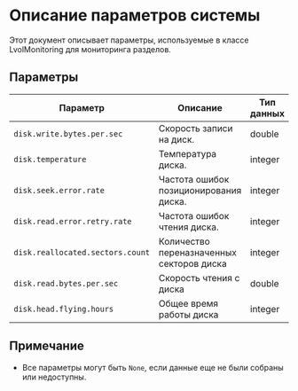 # Описание параметров системы

Этот документ описывает параметры, используемые в классе LvolMonitoring для мониторинга разделов.

## Параметры

| Параметр                           | Описание                                  | Тип данных | Величина   |
|------------------------------------|-------------------------------------------|------------|------------|
| `disk.write.bytes.per.sec`         | Скорость записи на диск.                  | double     | байт/сек   |
| `disk.temperature`                 | Температура диска.                        | integer    | C          |
| `disk.seek.error.rate`             | Частота ошибок позиционирования диска.    | integer    | ошибок/сек |
| `disk.read.error.retry.rate`       | Частота ошибок чтения диска.              | integer    | ошибок/сек |
| `disk.reallocated.sectors.count`   | Количество переназначенных секторов диска | integer    | none       |
| `disk.read.bytes.per.sec`          | Скорость чтения с диска                   | double     | байт/сек   |
| `disk.head.flying.hours`           | Общее время работы диска                  | integer    | ч          |

## Примечание
- Все параметры могут быть `None`, если данные еще не были собраны или недоступны.